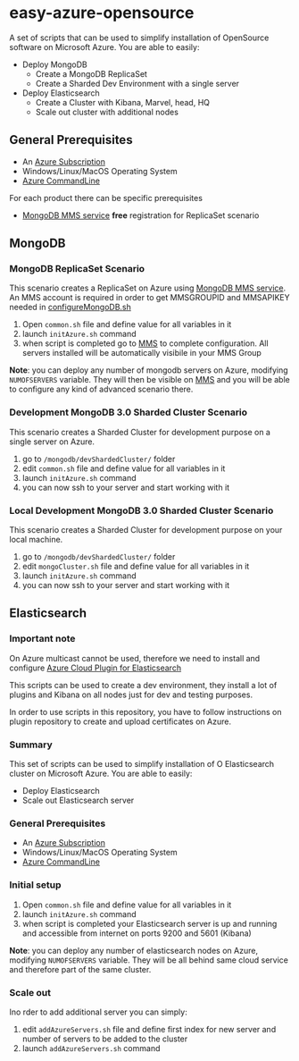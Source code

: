 # easy-azure-opensource

A set of scripts that can be used to simplify installation of OpenSource software on Microsoft Azure.
You are able to easily:
* Deploy MongoDB
    * Create a MongoDB ReplicaSet  
    * Create a Sharded Dev Environment with a single server
* Deploy Elasticsearch
    * Create a Cluster with Kibana, Marvel, head, HQ
    * Scale out cluster with additional nodes

## General Prerequisites
* An [Azure Subscription](http://azure.microsoft.com/en-us/)
* Windows/Linux/MacOS Operating System
* [Azure CommandLine](http://azure.microsoft.com/en-us/documentation/articles/xplat-cli/)

For each product there can be specific prerequisites
* [MongoDB MMS service](https://mms.mongodb.com/) **free** registration for ReplicaSet scenario

## MongoDB

### MongoDB ReplicaSet Scenario
This scenario creates a ReplicaSet on Azure using [MongoDB MMS service](https://mms.mongodb.com/).
An MMS account is required in order to get MMSGROUPID and MMSAPIKEY needed in [configureMongoDB.sh](/mongodb/mmsManaged/configureMongoDB.sh)

1. Open ``common.sh`` file and define value for all variables in it
1. launch ``initAzure.sh`` command
1. when script is completed go to [MMS](https://mms.mongodb.com/) to complete configuration. All servers installed will be automatically visibile in your MMS Group

**Note**: you can deploy any number of mongodb servers on Azure, modifying ``NUMOFSERVERS`` variable. They will then be visible on [MMS](https://mms.mongodb.com/) and you will be able to configure any kind of advanced scenario there. 

### Development MongoDB 3.0 Sharded Cluster Scenario 
This scenario creates a Sharded Cluster for development purpose on a single server on Azure.

1. go to ``/mongodb/devShardedCluster/`` folder
1. edit ``common.sh`` file and define value for all variables in it
1. launch ``initAzure.sh`` command
1. you can now ssh to your server and start working with it

### Local Development MongoDB 3.0 Sharded Cluster Scenario 
This scenario creates a Sharded Cluster for development purpose on your local machine.

1. go to ``/mongodb/devShardedCluster/`` folder
1. edit ``mongoCluster.sh`` file and define value for all variables in it
1. launch ``initAzure.sh`` command
1. you can now ssh to your server and start working with it

## Elasticsearch

### Important note
On Azure multicast cannot be used, therefore we need to install and configure [Azure Cloud Plugin for Elasticsearch](https://github.com/elastic/elasticsearch-cloud-azure)

This scripts can be used to create a dev environment, they install a lot of plugins and Kibana on all nodes just for dev and testing purposes.

In order to use scripts in this repository, you have to follow instructions on plugin repository to create and upload certificates on Azure.

### Summary
This set of scripts can be used to simplify installation of O Elasticsearch cluster on Microsoft Azure.
You are able to easily:
* Deploy Elasticsearch
* Scale out Elasticsearch server

### General Prerequisites
* An [Azure Subscription](http://azure.microsoft.com/en-us/)
* Windows/Linux/MacOS Operating System
* [Azure CommandLine](http://azure.microsoft.com/en-us/documentation/articles/xplat-cli/)

### Initial setup

1. Open ``common.sh`` file and define value for all variables in it
1. launch ``initAzure.sh`` command
1. when script is completed your Elasticsearch server is up and running and accessible from internet on ports 9200 and 5601 (Kibana)

**Note**: you can deploy any number of elasticsearch nodes on Azure, modifying ``NUMOFSERVERS`` variable. They will be all behind same cloud service and therefore part of the same cluster.

### Scale out 
Ino rder to add additional server you can simply:

1. edit ``addAzureServers.sh`` file and define first index for new server and number of servers to be added to the cluster
1. launch ``addAzureServers.sh`` command



